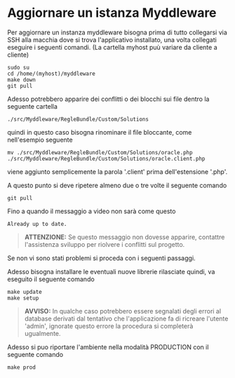 # Aggiornare un istanza Myddleware

Per aggiornare un instanza myddleware bisogna prima di tutto collegarsi 
via SSH alla macchia dove si trova l'applicativo installato, una volta collegati
eseguire i seguenti comandi. (La cartella myhost puù variare da cliente a cliente)

```
sudo su
cd /home/(myhost)/myddleware
make down
git pull
```

Adesso potrebbero apparire dei conflitti o dei blocchi sui file dentro la seguente cartella

```
./src/Myddleware/RegleBundle/Custom/Solutions
```

quindi in questo caso bisogna rinominare il file bloccante, come nell'esempio seguente

```
mv ./src/Myddleware/RegleBundle/Custom/Solutions/oracle.php ./src/Myddleware/RegleBundle/Custom/Solutions/oracle.client.php  
```

viene aggiunto semplicemente la parola '.client' prima dell'estensione '.php'.

A questo punto si deve ripetere almeno due o tre volte il seguente comando

```
git pull
```

Fino a quando il messaggio a video non sarà come questo

```
Already up to date.
```

> **ATTENZIONE:** Se questo messaggio non dovesse apparire, contattre l'assistenza sviluppo per riolvere i conflitti sul progetto.

Se non vi sono stati problemi si proceda con i seguenti passaggi.

Adesso bisogna installare le eventuali nuove librerie rilasciate quindi, va eseguito il seguente comando

```
make update
make setup
```

> **AVVISO:** In qualche caso potrebbero essere segnalati degli errori al database derivati dal tentativo
> che l'applicazione fa di ricreare l'utente 'admin', ignorate questo errore la procedura si completerà ugualmente.

Adesso si puo riportare l'ambiente nella modalità PRODUCTION con il seguente comando

```
make prod
``` 
